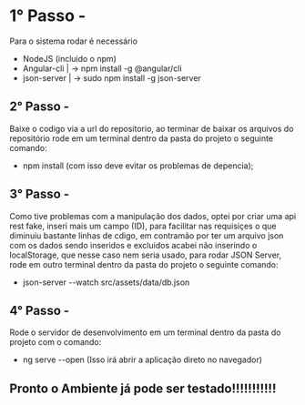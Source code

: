 # 1° Passo -
Para o sistema rodar é necessário
* NodeJS (incluido o npm)
* Angular-cli | -> npm install -g @angular/cli
* json-server | -> sudo npm install -g json-server

## 2° Passo -
Baixe o codigo via a url do repositorio, ao terminar de baixar os arquivos do repositório rode em um terminal dentro da pasta do projeto o seguinte comando:
* npm install (com isso deve evitar os problemas de depencia);

## 3° Passo -
Como tive problemas com a manipulação dos dados, optei por criar uma api rest fake, inseri mais um campo (ID), para facilitar nas requisiçes o que diminuiu bastante linhas de cdigo, em contramão por ter um arquivo json com os dados sendo inseridos e excluidos acabei não inserindo o localStorage, que nesse caso nem seria usado, para rodar JSON Server, rode em outro terminal dentro da pasta do projeto o seguinte comando:
* json-server --watch src/assets/data/db.json

## 4° Passo -
Rode o servidor de desenvolvimento em um terminal dentro da pasta do projeto com o comando:
* ng serve --open (Isso irá abrir a aplicação direto no navegador)

## Pronto o Ambiente já pode ser testado!!!!!!!!!!!
